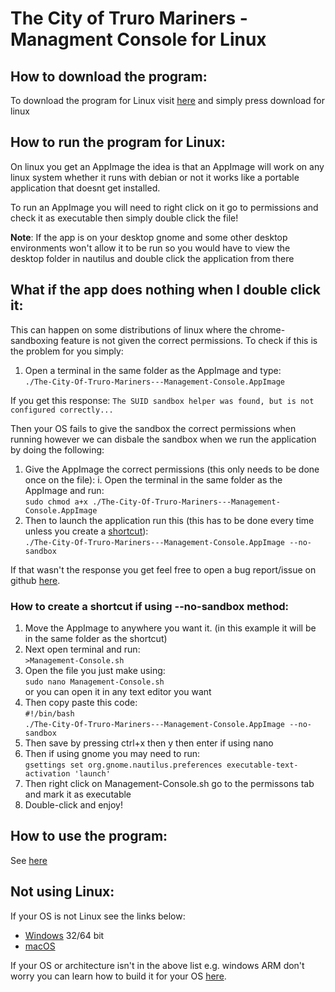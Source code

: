 # The City of Truro Mariners - Managment Console for Linux

## How to download the program:

To download the program for Linux visit [here](https://thecityoftruromariners.futurelucas4502.co.uk/release/index) and simply press download for linux

## How to run the program for Linux:

On linux you get an AppImage the idea is that an AppImage will work on any linux system whether it runs with debian or not it works like a portable application that doesnt get installed.

To run an AppImage you will need to right click on it go to permissions and check it as executable then simply double click the file!

**Note**: If the app is on your desktop gnome and some other desktop environments won't allow it to be run so you would have to view the desktop folder in nautilus and double click the application from there

## What if the app does nothing when I double click it:

This can happen on some distributions of linux where the chrome-sandboxing feature is not given the correct permissions. To check if this is the problem for you simply:

1. Open a terminal in the same folder as the AppImage and type: <br />
    `./The-City-Of-Truro-Mariners---Management-Console.AppImage`

If you get this response:
    `The SUID sandbox helper was found, but is not configured correctly...`

Then your OS fails to give the sandbox the correct permissions when running however we can disbale the sandbox when we run the application by doing the following:

1. Give the AppImage the correct permissions (this only needs to be done once on the file):
  i. Open the terminal in the same folder as the AppImage and run: <br />
    `sudo chmod a+x ./The-City-Of-Truro-Mariners---Management-Console.AppImage`
2. Then to launch the application run this (this has to be done every time unless you create a [shortcut](#how-to-create-a-shortcut-if-using-no-sandbox-method)): <br />
    `./The-City-Of-Truro-Mariners---Management-Console.AppImage --no-sandbox`

If that wasn't the response you get feel free to open a bug report/issue on github [here](https://github.com/futurelucas4502/management_console/issues).

### How to create a shortcut if using --no-sandbox method:

1. Move the AppImage to anywhere you want it. (in this example it will be in the same folder as the shortcut)
2. Next open terminal and run: <br />
    `>Management-Console.sh`
3. Open the file you just make using: <br />
    `sudo nano Management-Console.sh` <br />
or you can open it in any text editor you want
4. Then copy paste this code: <br />
    `#!/bin/bash` <br />
    `./The-City-Of-Truro-Mariners---Management-Console.AppImage --no-sandbox` <br />
5. Then save by pressing ctrl+x then y then enter if using nano
6. Then if using gnome you may need to run: <br />
    `gsettings set org.gnome.nautilus.preferences executable-text-activation 'launch'`
7. Then right click on Management-Console.sh go to the permissons tab and mark it as executable
8. Double-click and enjoy!


## How to use the program:

See [here](https://futurelucas4502.github.io/docs/index.html?docs=management_console&page=how-to-use)

## Not using Linux:

If your OS is not Linux see the links below:

* [Windows](https://futurelucas4502.github.io/docs/index.html?docs=management_console&page=windows "Windows Docs") 32/64 bit
* [macOS](https://futurelucas4502.github.io/docs/index.html?docs=management_console&page=macos "macOS Docs")

If your OS or architecture isn't in the above list e.g. windows ARM don't worry you can learn how to build it for your OS [here](https://futurelucas4502.github.io/docs/index.html?docs=management_console&page=unsupported "Unsupported OS").
